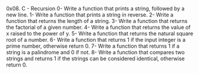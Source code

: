 0x08. C - Recursion
0- Write a function that prints a string, followed by a new line.
1- Write a function that prints a string in reverse.
2- Write a function that returns the length of a string.
3- Write a function that returns the factorial of a given number.
4- Write a function that returns the value of x raised to the power of y.
5- Write a function that returns the natural square root of a number.
6- Write a function that returns 1 if the input integer is a prime number, otherwise return 0.
7- Write a function that returns 1 if a string is a palindrome and 0 if not.
8- Write a function that compares two strings and returns 1 if the strings can be considered identical, otherwise return 0.
